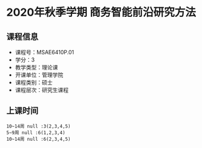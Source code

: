 # 2020年秋季学期 商务智能前沿研究方法 






## 课程信息

- 课程号：MSAE6410P.01
- 学分：3
- 教学类型：理论课
- 开课单位：管理学院
- 课程类别：硕士
- 课程层次：研究生课程

## 上课时间

```
10~14周 null :3(2,3,4,5)
5~9周 null :6(1,2,3,4)
10~14周 null :6(2,3,4,5)
```

